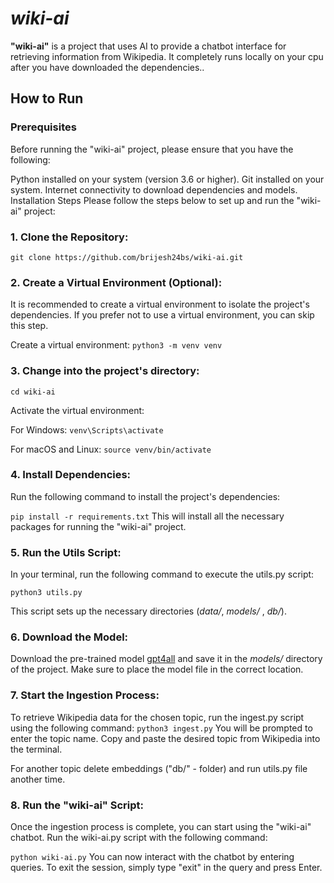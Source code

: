 #  **_wiki-ai_**
**"wiki-ai"** is a project that uses AI to provide a chatbot interface for retrieving information from Wikipedia.
It completely runs locally on your cpu after you have downloaded the dependencies..

## How to Run
### Prerequisites
Before running the "wiki-ai" project, please ensure that you have the following:

Python installed on your system (version 3.6 or higher).
Git installed on your system.
Internet connectivity to download dependencies and models.
Installation Steps
Please follow the steps below to set up and run the "wiki-ai" project:

### 1.  Clone the Repository:
`git clone https://github.com/brijesh24bs/wiki-ai.git`

### 2.  Create a Virtual Environment (Optional):

It is recommended to create a virtual environment to isolate the project's dependencies. If you prefer not to use a virtual environment, you can skip this step.

Create a virtual environment:
`python3 -m venv venv`

### 3. Change into the project's directory:

`cd wiki-ai`


Activate the virtual environment:

For Windows:
`venv\Scripts\activate`

For macOS and Linux:
`source venv/bin/activate`
### 4. Install Dependencies:

Run the following command to install the project's dependencies:

`pip install -r requirements.txt`
This will install all the necessary packages for running the "wiki-ai" project.


### 5. Run the Utils Script:

In your terminal, run the following command to execute the utils.py script:

`python3 utils.py`

This script sets up the necessary directories (_data/_, _models/_ , _db/_).

### 6.  Download the Model:

Download the pre-trained model [gpt4all](https://gpt4all.io/models/ggml-gpt4all-j-v1.3-groovy.bin) and save it in the _models/_ directory of the project. Make sure to place the model file in the correct location.

### 7.  Start the Ingestion Process:

To retrieve Wikipedia data for the chosen topic, run the ingest.py script using the following command:
`python3 ingest.py`
You will be prompted to enter the topic name. Copy and paste the desired topic from Wikipedia into the terminal.

For another topic delete embeddings ("db/" - folder) and run utils.py file another time.

### 8.  Run the "wiki-ai" Script:

Once the ingestion process is complete, you can start using the "wiki-ai" chatbot. Run the wiki-ai.py script with the following command:

`python wiki-ai.py`
You can now interact with the chatbot by entering queries. To exit the session, simply type "exit" in the query and press Enter.